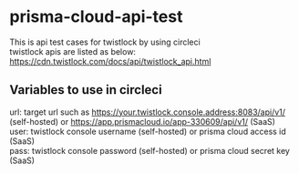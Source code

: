 # prisma-cloud-api-test

This is api test cases for twistlock by using circleci  </br>
twistlock apis are listed as below: </br>
https://cdn.twistlock.com/docs/api/twistlock_api.html

## Variables to use in circleci

url: target url such as https://your.twistlock.console.address:8083/api/v1/ (self-hosted) or https://app.prismacloud.io/app-330609/api/v1/ (SaaS) </br>
user: twistlock console username (self-hosted) or prisma cloud access id (SaaS) </br>
pass: twistlock console password (self-hosted) or prisma cloud secret key (SaaS) </br>

